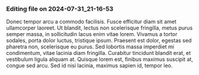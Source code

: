 

### Editing file on 2024-07-31_21-16-53

Donec tempor arcu a commodo facilisis. Fusce efficitur diam sit amet ullamcorper laoreet. Ut blandit, lectus non scelerisque fringilla, metus purus semper massa, in sollicitudin lacus enim vitae lorem. Vivamus a tortor sodales, porta dolor luctus, tristique ipsum. Praesent est dolor, egestas sed pharetra non, scelerisque eu purus. Sed lobortis massa imperdiet mi condimentum, vitae lacinia diam fringilla. Curabitur tincidunt blandit erat, et vestibulum ligula aliquam at. Quisque lorem est, finibus maximus suscipit at, congue sed arcu. Sed id nisi lacinia, maximus sapien id, tempor leo.


